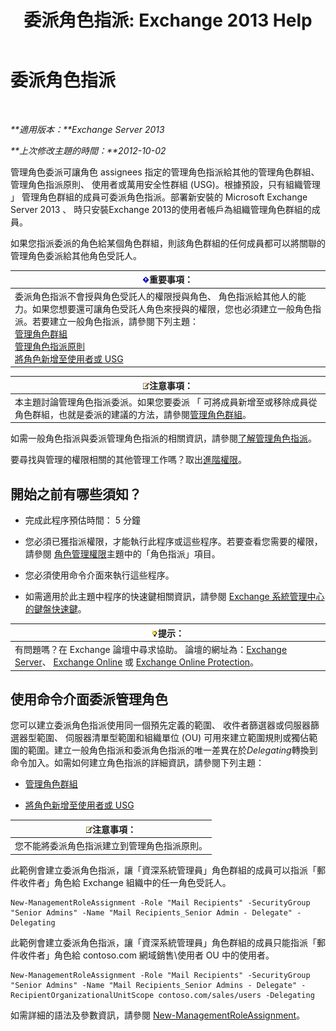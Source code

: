 ﻿---
title: '委派角色指派: Exchange 2013 Help'
TOCTitle: 委派角色指派
ms:assetid: ed2d00d9-90c9-49dc-ab8a-cd791569aeed
ms:mtpsurl: https://technet.microsoft.com/zh-tw/library/Dd351237(v=EXCHG.150)
ms:contentKeyID: 50474537
ms.date: 05/21/2018
mtps_version: v=EXCHG.150
ms.translationtype: MT
---

# 委派角色指派

 

_**適用版本：**Exchange Server 2013_

_**上次修改主題的時間：**2012-10-02_

管理角色委派可讓角色 assignees 指定的管理角色指派給其他的管理角色群組、 管理角色指派原則、 使用者或萬用安全性群組 (USG)。根據預設，只有組織管理 」 管理角色群組的成員可委派角色指派。部署新安裝的 Microsoft Exchange Server 2013 、 時只安裝Exchange 2013的使用者帳戶為組織管理角色群組的成員。

如果您指派委派的角色給某個角色群組，則該角色群組的任何成員都可以將關聯的管理角色委派給其他角色受託人。

<table>
<thead>
<tr class="header">
<th><img src="images/Bb124558.important(EXCHG.150).gif" title="重要事項" alt="重要事項" />重要事項：</th>
</tr>
</thead>
<tbody>
<tr class="odd">
<td>委派角色指派不會授與角色受託人的權限授與角色、 角色指派給其他人的能力。如果您想要還可讓角色受託人角色來授與的權限，您也必須建立一般角色指派。若要建立一般角色指派，請參閱下列主題：<br />
<a href="manage-role-groups-exchange-2013-help.md">管理角色群組</a><br />
<a href="manage-role-assignment-policies-exchange-2013-help.md">管理角色指派原則</a><br />
<a href="add-a-role-to-a-user-or-usg-exchange-2013-help.md">將角色新增至使用者或 USG</a></td>
</tr>
</tbody>
</table>


<table>
<thead>
<tr class="header">
<th><img src="images/Bb124558.note(EXCHG.150).gif" title="注意事項" alt="注意事項" />注意事項：</th>
</tr>
</thead>
<tbody>
<tr class="odd">
<td>本主題討論管理角色指派委派。如果您要委派 「 可將成員新增至或移除成員從角色群組，也就是委派的建議的方法，請參閱<a href="manage-role-groups-exchange-2013-help.md">管理角色群組</a>。</td>
</tr>
</tbody>
</table>


如需一般角色指派與委派管理角色指派的相關資訊，請參閱[了解管理角色指派](understanding-management-role-assignments-exchange-2013-help.md)。

要尋找與管理的權限相關的其他管理工作嗎？取出[進階權限](advanced-permissions-exchange-2013-help.md)。

## 開始之前有哪些須知？

  - 完成此程序預估時間： 5 分鐘

  - 您必須已獲指派權限，才能執行此程序或這些程序。若要查看您需要的權限，請參閱 [角色管理權限](role-management-permissions-exchange-2013-help.md)主題中的「角色指派」項目。

  - 您必須使用命令介面來執行這些程序。

  - 如需適用於此主題中程序的快速鍵相關資訊，請參閱 [Exchange 系統管理中心的鍵盤快速鍵](keyboard-shortcuts-in-the-exchange-admin-center-exchange-online-protection-help.md)。

<table>
<thead>
<tr class="header">
<th><img src="images/Bb124558.tip(EXCHG.150).gif" title="提示" alt="提示" />提示：</th>
</tr>
</thead>
<tbody>
<tr class="odd">
<td>有問題嗎？在 Exchange 論壇中尋求協助。 論壇的網址為：<a href="https://go.microsoft.com/fwlink/p/?linkid=60612">Exchange Server</a>、 <a href="https://go.microsoft.com/fwlink/p/?linkid=267542">Exchange Online</a> 或 <a href="https://go.microsoft.com/fwlink/p/?linkid=285351">Exchange Online Protection</a>。</td>
</tr>
</tbody>
</table>


## 使用命令介面委派管理角色

您可以建立委派角色指派使用同一個預先定義的範圍、 收件者篩選器或伺服器篩選器型範圍、 伺服器清單型範圍和組織單位 (OU) 可用來建立範圍規則或獨佔範圍的範圍。建立一般角色指派和委派角色指派的唯一差異在於*Delegating*轉換到命令加入。如需如何建立角色指派的詳細資訊，請參閱下列主題：

  - [管理角色群組](manage-role-groups-exchange-2013-help.md)

  - [將角色新增至使用者或 USG](add-a-role-to-a-user-or-usg-exchange-2013-help.md)

<table>
<thead>
<tr class="header">
<th><img src="images/Bb124558.note(EXCHG.150).gif" title="注意事項" alt="注意事項" />注意事項：</th>
</tr>
</thead>
<tbody>
<tr class="odd">
<td>您不能將委派角色指派建立到管理角色指派原則。</td>
</tr>
</tbody>
</table>


此範例會建立委派角色指派，讓「資深系統管理員」角色群組的成員可以指派「郵件收件者」角色給 Exchange 組織中的任一角色受託人。

    New-ManagementRoleAssignment -Role "Mail Recipients" -SecurityGroup "Senior Admins" -Name "Mail Recipients_Senior Admin - Delegate" -Delegating

此範例會建立委派角色指派，讓「資深系統管理員」角色群組的成員只能指派「郵件收件者」角色給 contoso.com 網域銷售\\使用者 OU 中的使用者。

    New-ManagementRoleAssignment -Role "Mail Recipients" -SecurityGroup "Senior Admins" -Name "Mail Recipients_Senior Admins - Delegate" -RecipientOrganizationalUnitScope contoso.com/sales/users -Delegating

如需詳細的語法及參數資訊，請參閱 [New-ManagementRoleAssignment](https://technet.microsoft.com/zh-tw/library/dd335193\(v=exchg.150\))。

